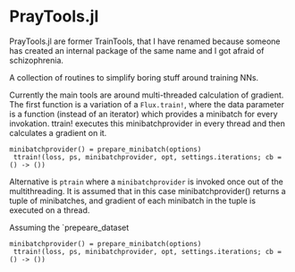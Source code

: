 # PrayTools.jl
PrayTools.jl are former TrainTools, that I have renamed because someone has created an internal package of the same name and I got afraid of schizophrenia.

A collection of routines to simplify boring stuff around training NNs.


Currently the main tools are around multi-threaded calculation of gradient. The first function is a variation of a `Flux.train!`, where the data parameter is a function (instead of an iterator) which provides a minibatch for every invokation. ttrain! executes this minibatchprovider in every thread and then calculates a gradient on it. 
```
minibatchprovider() = prepare_minibatch(options)
 ttrain!(loss, ps, minibatchprovider, opt, settings.iterations; cb = () -> ())
```


Alternative is `ptrain` where a `minibatchprovider` is invoked once out of the multithreading. It is assumed that in this case minibatchprovider() returns a tuple of minibatches, and gradient of each minibatch in the tuple is executed on a thread.

Assuming the `prepeare_dataset
```
minibatchprovider() = prepare_minibatch(options)
 ttrain!(loss, ps, minibatchprovider, opt, settings.iterations; cb = () -> ())
```

